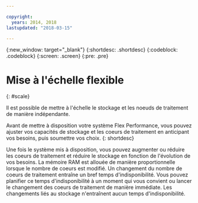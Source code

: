```yaml
---

copyright:
  years: 2014, 2018
lastupdated: "2018-03-15"

---
```


<!-- Attribute definitions --> 
{:new_window: target="_blank"}
{:shortdesc: .shortdesc}
{:codeblock: .codeblock}
{:screen: .screen}
{:pre: .pre}

# Mise à l'échelle flexible
{: #scale}

Il est possible de mettre à l'échelle le stockage et les noeuds de traitement de manière indépendante.

Avant de mettre à disposition votre système Flex Performance, vous pouvez ajuster vos capacités de stockage et les coeurs de traitement en anticipant vos besoins, puis soumettre vos choix.
{: shortdesc}

Une fois le système mis à disposition, vous pouvez augmenter ou réduire les coeurs de traitement et réduire le stockage en fonction de l'évolution de vos besoins. La mémoire RAM est allouée de manière proportionnelle lorsque le nombre de coeurs est modifié. Un changement du nombre de coeurs de traitement entraîne un bref temps d'indisponibilité. Vous pouvez planifier ce temps d'indisponibilité à un moment qui vous convient ou lancer le changement des coeurs de traitement de manière immédiate. Les changements liés au stockage n'entraînent aucun temps d'indisponibilité. 
